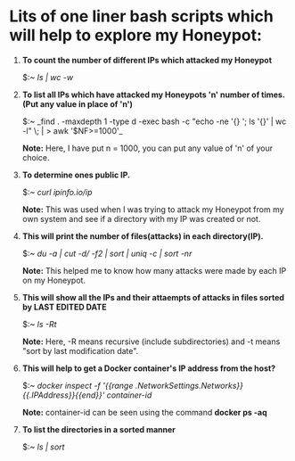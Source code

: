 # Lits of one liner bash scripts which will help to explore my Honeypot:

1) **To count the number of different IPs which attacked my Honeypot** 
	
	$:~ _ls | wc -w_


2) **To list all IPs which have attacked my Honeypots 'n' number of times. (Put any value in place of 'n')**

	
	$:~ _find . -maxdepth 1 -type d -exec bash -c "echo -ne '{} '; ls '{}' | wc -l" \; | >  awk '$NF>=1000'_
	
	
	**Note:** Here, I have put n = 1000, you can put any value of 'n' of your choice.

3) **To determine ones public IP.**
	
	$:~ _curl ipinfo.io/ip_
	
	**Note:** This was used when I was trying to attack my Honeypot from my own system and see if a directory with my IP was
	      created or not.

4) **This will print the number of files(attacks) in each directory(IP).**

	$:~ _du -a | cut -d/ -f2 | sort | uniq -c | sort -nr_
	
	**Note:** This helped me to know how many attacks were made by each IP on my Honeypot.

5) **This will show all the IPs and their attaempts of attacks in files sorted by LAST EDITED DATE**

	$:~ _ls -Rt_
	
	**Note:** Here, -R means recursive (include subdirectories) and -t means "sort by last modification date".
	
6) **This will help to get a Docker container's IP address from the host?**

	$:~ _docker inspect -f '{{range .NetworkSettings.Networks}}{{.IPAddress}}{{end}}' container-id_
	
	**Note:** container-id can be seen using the command **docker ps -aq**
	
7) **To list the directories in a sorted manner**

	$:~ _ls | sort_
